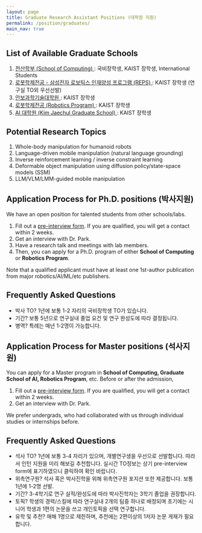 ```yaml
---
layout: page
title: Graduate Research Assistant Positions (대학원 지원)
permalink: /position/graduates/
main_nav: true
---
```



## List of Available Graduate Schools
1. <a href="https://cs.kaist.ac.kr/content?menu=41"> 전산학부 (School of Computing) </a>: 국비장학생, KAIST 장학생, International Students
2. <a href="https://rp.kaist.ac.kr/home/admission"> 로봇학제전공 - 삼성전자 로보틱스 인재양성 프로그램 (REPS) </a>: KAIST 장학생 (연구실 TO외 우선선발)
3. <a href="https://isc.kaist.ac.kr/sub0301"> 안보과학기술대학원 </a>: KAIST 장학생
4. <a href="https://rp.kaist.ac.kr/home/admission"> 로봇학제전공 (Robotics Program) </a>: KAIST 장학생
5. <a href="https://gsai.kaist.ac.kr/admission"> AI 대학원 (Kim Jaechul Graduate School) </a>: KAIST 장학생
   
## Potential Research Topics
1. Whole-body manipulation for humanoid robots 
2. Language-driven mobile manipulation (natural language grounding)
3. Inverse reinforcement learning / inverse constraint learning
4. Deformable object manipulation using diffusion policy/state-space models (SSM)
5. LLM/VLM/LMM-guided mobile manipulation

## Application Process for Ph.D. positions (박사지원)
We have an open position for talented students from other schools/labs.

1. Fill out a <a href="https://docs.google.com/forms/d/1fbOFI3ML3-3dVU44x4nC6wAQklnbhPCmnANIR2IJSFc/viewform?gxids=7628&edit_requested=true"> <U>pre-interview form</U></a>. If you are qualified, you will get a contact within 2 weeks.
2. Get an interview with Dr. Park.
3. Have a research talk and meetings with lab members.
4. Then, you can apply for a Ph.D. program of either <b>School of Computing</b> or <b>Robotics Program</b>. 

Note that a qualified applicant must have at least one 1st-author publication from major robotics/AI/ML/etc publishers. 

## Frequently Asked Questions
- 박사 TO? 1년에 보통 1-2 자리의 국비장학생 TO가 있습니다.
- 기간? 보통 5년으로 연구실내 졸업 요건 및 연구 완성도에 따라 결정됩니다.
- 병역? 특례는 매년 1-2명이 가능합니다.


## Application Process for Master positions (석사지원)
You can apply for a Master program in <b>School of Computing, Graduate School of AI, Robotics Program</b>, etc. Before or after the admission, 

1. Fill out a <a href="https://docs.google.com/forms/d/1fbOFI3ML3-3dVU44x4nC6wAQklnbhPCmnANIR2IJSFc/viewform?gxids=7628&edit_requested=true"> <U>pre-interview form</U></a>. If you are qualified, you will get a contact within 2 weeks.
2. Get an interview with Dr. Park.

We prefer undergrads, who had collaborated with us through individual studies or internships before. 

## Frequently Asked Questions
- 석사 TO? 1년에 보통 3-4 자리가 있으며, 개별연구생을 우선으로 선발합니다. 따라서 인턴 지원을 미리 해보길 추천합니다. 실시간 TO정보는 상기 pre-interview form에 표기하였으니 클릭하여 확인 바랍니다.  
- 위촉연구원? 석사 혹은 박사진학을 위해 위촉연구원 포지션 또한 제공합니다. 보통 1년에 1-2명 선발.
- 기간? 3-4학기로 연구 실적/완성도에 따라 박사진학자는 3학기 졸업을 권장합니다. 
- 토픽? 학생의 경력/스킬에 따라 연구실내 2개의 팀중 하나로 배정되며 초기에는 시니어 학생과 1편의 논문을 쓰고 개인토픽을 선택 연구합니다. 
- 유학 및 추천? 매해 1명으로 제한하며, 추천에는 2편이상의 1저자 논문 게재가 필요합니다. 



